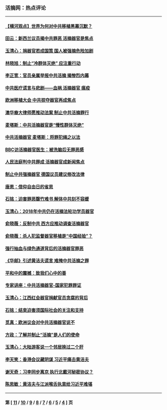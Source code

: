 ### 活摘网：热点评论
---
#### [【横河观点】世界为何对中共移植黑幕沉默？](../../pages/nf5879/n13244249.md?01210430) 
#### [田云：新西兰议员揭中共罪恶 活摘器官是焦点](../../pages/nf5879/n13070629.md?01210430) 
#### [玉清心：捐器官若成国策 国人被强摘危险加剧](../../pages/nf5879/n12802713.md?01210430) 
#### [林晓旭：制止“冷群体灭绝” 应注重行动](../../pages/nf5879/n12779736.md?01210430) 
#### [李正宽：官员亲属举报中共活摘 揭惨烈内幕](../../pages/nf5879/n12684490.md?01210430) 
#### [中共医疗谎言与悲剧——血祸 活摘器官 瘟疫](../../pages/nf5879/n12372103.md?01210430) 
#### [欧洲移植大会 中共掠夺器官再成焦点](../../pages/nf5879/n11538883.md?01210430) 
#### [澳华裔大律师愿推动法案 制止中共活摘罪行](../../pages/nf5879/n11377039.md?01210430) 
#### [麦塔斯：中共活摘器官是“慢性群体灭绝”](../../pages/nf5879/n11350529.md?01210430) 
#### [中共活摘器官 麦塔斯：将罪犯绳之以法](../../pages/nf5879/n11347973.md?01210430) 
#### [BBC访活摘器官医生：被洗脑后无罪恶感](../../pages/nf5879/n11335935.md?01210430) 
#### [人民法庭判中共罪成 活摘器官成新闻焦点](../../pages/nf5879/n11331578.md?01210430) 
#### [制止中共强摘器官 德国议员建议修改法律](../../pages/nf5879/n11249451.md?01210430) 
#### [唐恩：信仰自由日的省思](../../pages/nf5879/n11003525.md?01210430) 
#### [石铭：迫害罪恶罄竹难书  解体中共刻不容缓](../../pages/nf5879/n10942855.md?01210430) 
#### [玉清心：2018年中共仍在活摘法轮功学员器官](../../pages/nf5879/n10914646.md?01210430) 
#### [俞晓薇：反制中共 西方应推动调查活摘器官](../../pages/nf5879/n10794671.md?01210430) 
#### [俞晓薇：杀人犯监督器官移植是“中国经验”？](../../pages/nf5879/n10466427.md?01210430) 
#### [强行抽血与绿色通道背后的活摘器官罪恶](../../pages/nf5879/n10004708.md?01210430) 
#### [《华邮》引述黄洁夫谎言 难掩中共活摘之罪](../../pages/nf5879/n9642309.md?01210430) 
#### [平和中的震撼：致我们心中的善](../../pages/nf5879/n9021123.md?01210430) 
#### [专家讲座：中共活摘器官-国家犯罪罪证](../../pages/nf5879/n8828153.md?01210430) 
#### [玉清心：江西红会器官捐献官员贪腐的背后](../../pages/nf5879/n8522122.md?01210430) 
#### [石铭：结束迫害须国际社会的关注和支持](../../pages/nf5879/n8443497.md?01210430) 
#### [觅真：欧洲议会对中共活摘器官说不](../../pages/nf5879/n8337486.md?01210430) 
#### [方政：了解并制止“活摘”是人们的使命](../../pages/nf5879/n8329214.md?01210430) 
#### [玉清心：大陆游客说一个邻居换过二个肝](../../pages/nf5879/n8291404.md?01210430) 
#### [李天笑：香港会议藏阴谋 习近平痛击黄洁夫](../../pages/nf5879/n8241459.md?01210430) 
#### [谢天奇：习李同步离京 执行北戴河秘密协议？](../../pages/nf5879/n8230418.md?01210430) 
#### [陈思敏：黄洁夫与江派喉舌执意给习近平难堪](../../pages/nf5879/n8222166.md?01210430) 

---
#### 第 [ [11](./11.md?01210430) / [10](./10.md?01210430) / [9](./9.md?01210430) / [8](./8.md?01210430) / [7](./7.md?01210430) / [6](./6.md?01210430) / [5](./5.md?01210430) / [4](./4.md?01210430) ] 页
